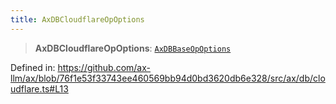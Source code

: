 ```yaml
---
title: AxDBCloudflareOpOptions
---
```


> **AxDBCloudflareOpOptions**: [`AxDBBaseOpOptions`](/api/#03-apidocs/interfaceaxdbbaseopoptions)

Defined in: https://github.com/ax-llm/ax/blob/76f1e53f33743ee460569bb94d0bd3620db6e328/src/ax/db/cloudflare.ts#L13
